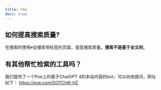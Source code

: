 ```yaml
---
title: FAQ
docs: true
---
```


## 如何提高搜索质量?

在搜索时使用`#`会搜索带标签的页面，提高搜索质量。**搜索不是基于全文的**。

## 有其他帮忙检索的工具吗？

我们提供了一个Poe上的基于ChatGPT 4的本站内容的bot，可以向他提问，网址如下： <https://poe.com/GOTCHA-HZ>

